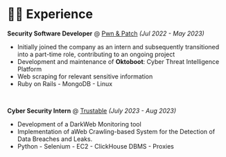 # 👨‍💻 Experience

**Security Software Developer** @ [Pwn & Patch](https://www.pwnandpatch.com/) _(Jul 2022 - May 2023)_

- Initially joined the company as an intern and subsequently transitioned into a part-time role, contributing to an
ongoing project
- Development and maintenance of **Oktoboot**: Cyber Threat Intelligence Platform
- Web scraping for relevant sensitive information
- Ruby on Rails - MongoDB - Linux

&nbsp;

**Cyber Security Intern** @ [Trustable](https://trustable.fr/) _(July 2023 - Aug 2023)_

- Development of a DarkWeb Monitoring tool
- Implementation of aWeb Crawling-based System for the Detection of Data Breaches and Leaks.
- Python - Selenium - EC2 - ClickHouse DBMS - Proxies

&nbsp;

